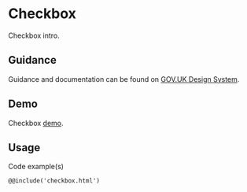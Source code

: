 # Checkbox

Checkbox intro.

## Guidance

Guidance and documentation can be found on [GOV.UK Design System](linkgoeshere).

## Demo

Checkbox [demo](checkbox.html).

## Usage

Code example(s)

```
@@include('checkbox.html')
```


<!--
## Installation

```
npm install --save @govuk-frontend/checkbox
```
-->
